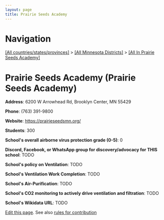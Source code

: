 ```yaml
---
layout: page
title: Prairie Seeds Academy
---
```

# Navigation

[[All countries/states/provinces]](../../..) > [[All Minnesota Districts]](../..) > [[All In Prairie Seeds Academy]](..)

# Prairie Seeds Academy (Prairie Seeds Academy)

**Address**: 6200 W Arrowhead Rd, Brooklyn Center, MN 55429

**Phone**: (763) 391-9800

**Website**: <https://prairieseedsmn.org/>

**Students**: 300

**School's overall airborne virus protection grade (0-5)**: 0

**Discord, Facebook, or WhatsApp group for discovery/advocacy for THIS school**: TODO

**School's policy on Ventilation**: TODO

**School's Ventilation Work Completion**: TODO

**School's Air-Purification**: TODO

**School's CO2 monitoring to actively drive ventilation and filtration**: TODO

**School's Wikidata URL**: TODO


[Edit this page](https://github.com/ventilate-schools/MN/edit/main/./Prairie_Seeds_Academy/Prairie_Seeds_Academy.md). See also [rules for contribution](../../../contribution-rules/)